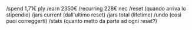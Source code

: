 /spend 1,71€ ply
/earn 2350€
/recurring 228€ nec
/reset (quando arriva lo stipendio)
/jars current (dall'ultimo reset)
/jars total (lifetime)
/undo (così puoi correggerti)
/stats (quanto metto da parte ad ogni reset?)